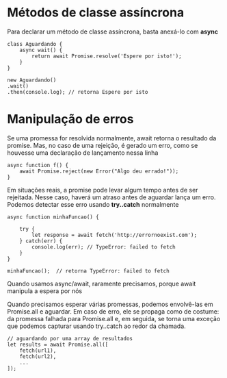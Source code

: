 # Métodos de classe assíncrona
Para declarar um método de classe assíncrona, basta anexá-lo com **async**

    class Aguardando {
        async wait() {
            return await Promise.resolve('Espere por isto!');
        }
    }

    new Aguardando()
    .wait()
    .then(console.log); // retorna Espere por isto
    
# Manipulação de erros
Se uma promessa for resolvida normalmente, await retorna o resultado da promise. Mas, no caso de uma rejeição, é gerado um erro, como se houvesse uma declaração de lançamento nessa linha

    async function f() {
        await Promise.reject(new Error("Algo deu errado!"));
    }

Em situações reais, a promise pode levar algum tempo antes de ser rejeitada. Nesse caso, haverá um atraso antes de aguardar lança um erro.
Podemos detectar esse erro usando **try..catch** normalmente

    async function minhaFuncao() {

        try {
            let response = await fetch('http://errornoexist.com');
        } catch(err) {
            console.log(err); // TypeError: failed to fetch
        }
    }

    minhaFuncao();  // retorna TypeError: failed to fetch
    
Quando usamos async/await, raramente precisamos, porque await manipula a espera por nós

Quando precisamos esperar várias promessas, podemos envolvê-las em Promise.all e aguardar.
Em caso de erro, ele se propaga como de costume: da promessa falhada para Promise.all e, em seguida, se torna uma exceção que podemos capturar usando try..catch ao redor da chamada.
    
    // aguardando por uma array de resultados
    let results = await Promise.all([
        fetch(url1),
        fetch(url2),
        ...
    ]);

